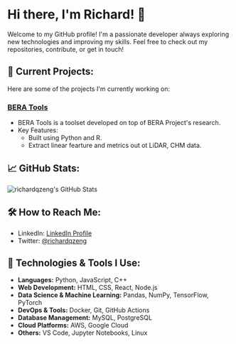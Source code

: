 # Hi there, I'm Richard! 👋

Welcome to my GitHub profile! I'm a passionate developer always exploring new technologies and improving my skills. Feel free to check out my repositories, contribute, or get in touch!

## 🚀 Current Projects:

Here are some of the projects I'm currently working on:

### [BERA Tools]([link-to-your-project](https://github.com/RichardQZeng/BTools))
- BERA Tools is a toolset developed on top of BERA Project's research.
- Key Features:
  - Built using Python and R.
  - Extract linear fearture and metrics out ot LiDAR, CHM data.

 ## 📈 GitHub Stats:
![richardqzeng's GitHub Stats](https://github-readme-stats.vercel.app/api?username=richardqzeng&show_icons=true&count_private=true&hide_title=true&theme=radical)

## 🛠️ How to Reach Me:

- LinkedIn: [LinkedIn Profile](https://www.linkedin.com/in/richardqzeng)
- Twitter: [@richardqzeng](https://twitter.com/richardqzeng)

## 🔧 Technologies & Tools I Use:

- **Languages:** Python, JavaScript, C++
- **Web Development:** HTML, CSS, React, Node.js
- **Data Science & Machine Learning:** Pandas, NumPy, TensorFlow, PyTorch
- **DevOps & Tools:** Docker, Git, GitHub Actions
- **Database Management:** MySQL, PostgreSQL
- **Cloud Platforms:** AWS, Google Cloud
- **Others:** VS Code, Jupyter Notebooks, Linux
